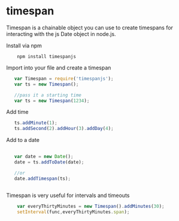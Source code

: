 timespan
========

Timespan is a chainable object you can use to create timespans for interacting with the js Date object in node.js.

Install via npm
```
	npm install timespanjs
```

Import into your file and create a timespan
 ```javascript
    var Timespan = require('timespanjs');
    var ts = new Timespan();

    //pass it a starting time
    var ts = new Timespan(1234);
 ```
 
 Add time
 
 ```javascript
    ts.addMinute(1);
    ts.addSecond(2).addHour(3).addDay(4);
 ```  
 
 Add to a date
 ```javascript
  
    var date = new Date();
    date = ts.addToDate(date);

    //or
    date.addTimespan(ts);
  
 ```

Timespan is very useful for intervals and timeouts
```javascript
	var everyThirtyMinutes = new Timespan().addMinutes(30);
	setInterval(func,everyThirtyMinutes.span);
```

    
